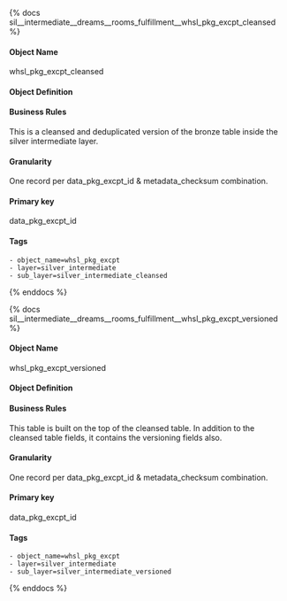 {% docs sil__intermediate__dreams__rooms_fulfillment__whsl_pkg_excpt_cleansed %}

#### Object Name
whsl_pkg_excpt_cleansed

#### Object Definition


#### Business Rules
This is a cleansed and deduplicated version of the bronze table inside the silver intermediate layer.

#### Granularity
One record per data_pkg_excpt_id & metadata_checksum combination.

#### Primary key
data_pkg_excpt_id

#### Tags
    - object_name=whsl_pkg_excpt
    - layer=silver_intermediate
    - sub_layer=silver_intermediate_cleansed

{% enddocs %}

{% docs sil__intermediate__dreams__rooms_fulfillment__whsl_pkg_excpt_versioned %}

#### Object Name
whsl_pkg_excpt_versioned

#### Object Definition


#### Business Rules
This table is built on the top of the cleansed table. In addition to the cleansed table fields, it contains the versioning fields also.

#### Granularity
One record per data_pkg_excpt_id & metadata_checksum combination.

#### Primary key
data_pkg_excpt_id

#### Tags
    - object_name=whsl_pkg_excpt
    - layer=silver_intermediate
    - sub_layer=silver_intermediate_versioned

{% enddocs %}